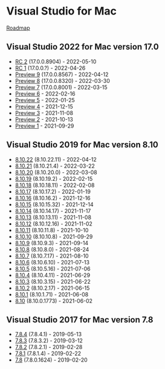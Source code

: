 # Visual Studio for Mac

[Roadmap](https://docs.microsoft.com/en-us/visualstudio/productinfo/mac-roadmap)

## Visual Studio 2022 for Mac version 17.0

- [RC 2](https://docs.microsoft.com/en-us/visualstudio/releases/2022/mac-release-notes-preview#17.0.0-pre.11) (17.0.0.8904) - 2022-05-10
- [RC 1](https://docs.microsoft.com/en-us/visualstudio/releases/2022/mac-release-notes-preview#17.0.0-pre.10) (17.0.0.?) - 2022-04-26
- [Preview 9](https://docs.microsoft.com/en-us/visualstudio/releases/2022/mac-release-notes-preview#17.0.0-pre.9) (17.0.0.8567) - 2022-04-12
- [Preview 8](https://docs.microsoft.com/en-us/visualstudio/releases/2022/mac-release-notes-preview#17.0.0-pre.8) (17.0.0.8320) - 2022-03-30
- [Preview 7](https://docs.microsoft.com/en-us/visualstudio/releases/2022/mac-release-notes-preview#17.0.0-pre.7) (17.0.0.8001) - 2022-03-15
- [Preview 6](https://docs.microsoft.com/en-us/visualstudio/releases/2022/mac-release-notes-preview#17.0.0-pre.6) - 2022-02-16
- [Preview 5](https://docs.microsoft.com/en-us/visualstudio/releases/2022/mac-release-notes-preview#17.0.0-pre.5) - 2022-01-25
- [Preview 4](https://docs.microsoft.com/en-us/visualstudio/releases/2022/mac-release-notes-preview#17.0.0-pre.4) - 2021-12-15
- [Preview 3](https://docs.microsoft.com/en-us/visualstudio/releases/2022/mac-release-notes-preview#17.0.0-pre.3) - 2021-11-08
- [Preview 2](https://docs.microsoft.com/en-us/visualstudio/releases/2022/mac-release-notes-preview#17.0.0-pre.2) - 2021-10-13
- [Preview 1](https://docs.microsoft.com/en-us/visualstudio/releases/2022/mac-release-notes-preview#17.0.0-pre.1) - 2021-09-29

## Visual Studio 2019 for Mac version 8.10

- [8.10.22](https://docs.microsoft.com/en-us/visualstudio/releasenotes/vs2019-mac-relnotes#8122) (8.10.22.11) - 2022-04-12
- [8.10.21](https://docs.microsoft.com/en-us/visualstudio/releasenotes/vs2019-mac-relnotes#8121) (8.10.21.4) - 2022-03-22
- [8.10.20](https://docs.microsoft.com/en-us/visualstudio/releasenotes/vs2019-mac-relnotes#8120) (8.10.20.0) - 2022-03-08
- [8.10.19](https://docs.microsoft.com/en-us/visualstudio/releasenotes/vs2019-mac-relnotes#8119) (8.10.19.2) - 2022-02-15
- [8.10.18](https://docs.microsoft.com/en-us/visualstudio/releasenotes/vs2019-mac-relnotes#8118) (8.10.18.11) - 2022-02-08
- [8.10.17](https://docs.microsoft.com/en-us/visualstudio/releasenotes/vs2019-mac-relnotes#8117) (8.10.17.2) - 2022-01-19
- [8.10.16](https://docs.microsoft.com/en-us/visualstudio/releasenotes/vs2019-mac-relnotes#8116) (8.10.16.2) - 2021-12-16
- [8.10.15](https://docs.microsoft.com/en-us/visualstudio/releasenotes/vs2019-mac-relnotes#8115) (8.10.15.32) - 2021-12-14
- [8.10.14](https://docs.microsoft.com/en-us/visualstudio/releasenotes/vs2019-mac-relnotes#8114) (8.10.14.17) - 2021-11-17
- [8.10.13](https://docs.microsoft.com/en-us/visualstudio/releasenotes/vs2019-mac-relnotes#8113) (8.10.13.11) - 2021-11-08
- [8.10.12](https://docs.microsoft.com/en-us/visualstudio/releasenotes/vs2019-mac-relnotes#8112) (8.10.12.16) - 2021-11-02
- [8.10.11](https://docs.microsoft.com/en-us/visualstudio/releasenotes/vs2019-mac-relnotes#8111) (8.10.11.8) - 2021-10-10
- [8.10.10](https://docs.microsoft.com/en-us/visualstudio/releasenotes/vs2019-mac-relnotes#8110) (8.10.10.8) - 2021-09-29
- [8.10.9](https://docs.microsoft.com/en-us/visualstudio/releasenotes/vs2019-mac-relnotes#8109) (8.10.9.3) - 2021-09-14
- [8.10.8](https://docs.microsoft.com/en-us/visualstudio/releasenotes/vs2019-mac-relnotes#8108) (8.10.8.0) - 2021-08-24
- [8.10.7](https://docs.microsoft.com/en-us/visualstudio/releasenotes/vs2019-mac-relnotes#8107) (8.10.7.17) - 2021-08-10
- [8.10.6](https://docs.microsoft.com/en-us/visualstudio/releasenotes/vs2019-mac-relnotes#8106) (8.10.6.10) - 2021-07-13
- [8.10.5](https://docs.microsoft.com/en-us/visualstudio/releasenotes/vs2019-mac-relnotes#8105) (8.10.5.16) - 2021-07-06
- [8.10.4](https://docs.microsoft.com/en-us/visualstudio/releasenotes/vs2019-mac-relnotes#8104) (8.10.4.11) - 2021-06-29
- [8.10.3](https://docs.microsoft.com/en-us/visualstudio/releasenotes/vs2019-mac-relnotes#8103) (8.10.3.15) - 2021-06-22
- [8.10.2](https://docs.microsoft.com/en-us/visualstudio/releasenotes/vs2019-mac-relnotes#8102) (8.10.2.17) - 2021-06-15
- [8.10.1](https://docs.microsoft.com/en-us/visualstudio/releasenotes/vs2019-mac-relnotes#8101) (8.10.1.71) - 2021-06-08
- [8.10](https://docs.microsoft.com/en-us/visualstudio/releasenotes/vs2019-mac-relnotes#rtw) (8.10.0.1773) - 2021-06-02

## Visual Studio 2017 for Mac version 7.8

- [7.8.4](https://docs.microsoft.com/en-us/visualstudio/releasenotes/vs2017-mac-relnotes#7.8.4) (7.8.4.1) - 2019-05-13
- [7.8.3](https://docs.microsoft.com/en-us/visualstudio/releasenotes/vs2017-mac-relnotes#7.8.3) (7.8.3.2) - 2019-03-12
- [7.8.2](https://docs.microsoft.com/en-us/visualstudio/releasenotes/vs2017-mac-relnotes#7.8.2) (7.8.2.1) - 2019-02-28
- [7.8.1](https://docs.microsoft.com/en-us/visualstudio/releasenotes/vs2017-mac-relnotes#7.8.1) (7.8.1.4) - 2019-02-22
- [7.8](https://docs.microsoft.com/en-us/visualstudio/releasenotes/vs2017-mac-relnotes#7.8) (7.8.0.1624) - 2019-02-20
